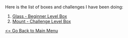 Here is the list of boxes and challenges I have been doing:

1. [Glass - Beginner Level Box](Glass.md)
2. [Mount - Challenge Level Box](Mount.md)

[<= Go Back to Main Menu](index.md)
